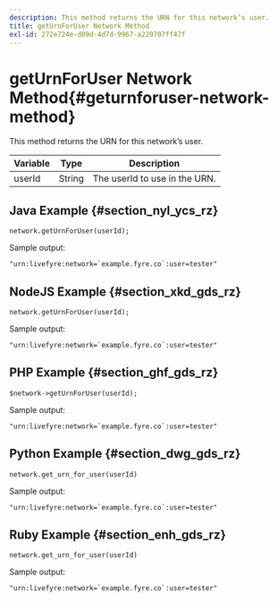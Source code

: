 ```yaml
---
description: This method returns the URN for this network’s user.
title: getUrnForUser Network Method
exl-id: 272e724e-d09d-4d7d-9967-a229707ff47f
---
```

# getUrnForUser Network Method{#geturnforuser-network-method}

This method returns the URN for this network’s user.

|Variable|Type|Description|
|--- |--- |--- |
|userId|String|The userId to use in the URN.|

## Java Example {#section_nyl_ycs_rz}

```
network.getUrnForUser(userId);
```

Sample output:

```
"urn:livefyre:network=`example.fyre.co`:user=tester" 

```

## NodeJS Example {#section_xkd_gds_rz}

```
network.getUrnForUser(userId);
```

Sample output:

```
"urn:livefyre:network=`example.fyre.co`:user=tester" 

```

## PHP Example {#section_ghf_gds_rz}

```
$network->getUrnForUser(userId); 

```

Sample output:

```
"urn:livefyre:network=`example.fyre.co`:user=tester" 

```

## Python Example {#section_dwg_gds_rz}

```
network.get_urn_for_user(userId) 

```

Sample output:

```
"urn:livefyre:network=`example.fyre.co`:user=tester" 

```

## Ruby Example {#section_enh_gds_rz}

```
network.get_urn_for_user(userId) 

```

Sample output:

```
"urn:livefyre:network=`example.fyre.co`:user=tester" 

```
